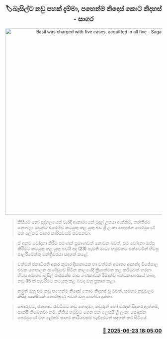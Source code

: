 <p align='center'><b><h2 align='center' title='Basil was charged with five cases, acquitted in all five - Sagara'>🏷බැසිල්ට නඩු පහක් දැම්මා, පහෙන්ම නිදොස් කොට නිදහස් - සාගර</h2></b></p>
<p align='center'><img src='https://helakuru.sgp1.cdn.digitaloceanspaces.com/esana/images/lib/sagara-kariyawasam-media-2025.jpg' width='600' alt='Basil was charged with five cases, acquitted in all five - Sagara'></p>

> කිසියම් හෝ පුද්ගලයෙක් වැරදි ආකාරයෙන් මුදල් උප‍යා ඇත්නම්, තරාතිරම නොබලා ඔවුන්ට එරෙහිව කටයුතු කළ යුතු බව ශ්‍රී ලංකා පොදුජන පෙරමුණේ මහ ලේකම් සාගර කාරියවසම් පවසනවා.

> ඒ අනුව චෝදනා කිරීම පමණක් ප්‍රමාණවත් නොවන බවත්, එම චෝදනා ඔප්පු කිරීමට කටයුතු කළ යුතු බවයි අද (23) පැවති මාධ්‍ය හමුවකට එක්වෙමින් හිටපු පාර්ලිමේන්තු මන්ත්‍රීවරයා සඳහන් කළේ.

> වත්මන් ජනාධිපති අනුර කුමාර දිසානායක හා වත්මන් අමාත්‍ය ආනන්ද විජේපාල එවක යහපාලන ආණ්ඩුවේ සිටින කාලයේදී ක්‍රියාත්මක කළ කමිටුවක් හරහා හිටපු අමාත්‍ය බැසිල් රාජපක්ෂ මාස ගණනාවක් රිමාන්ඩ් බන්ධනාගාරයේ තබා, නඩු 05 ක් පැවරීමට කටයුතු කළ බවද ඔහු ප්‍රකාශ කළා.

> නමුත් ඔහු එම නඩු පහෙන්ම නිදොස් කොට නිදහස් වූ බවත්, සමහර නඩුවලට කිසිඳු සාක්ෂියක් නොතිබුණු බවත් ඔහු පෙන්වා දුන්නා.

> බොරුවට, ජනතාව රැවටීමට නඩු නොදමා, කවුරුන් හෝ වරදක් සිදුකර ඇත්නම්, සාක්ෂි තිබෙනවා නම්, නීතිය හමුවට ගෙන එන ලෙසයි ශ්‍රි ලංකා පොදුජන පෙරමුණේ මහ ලේකම් සාගර කාරියවසම් වැඩිදුරටත් සඳහන් කර සිටියේ.



<h3 align='right'><a href='https://www.helakuru.lk/esana/p/111265/'>📅 2025-06-23 18:05:00</a></h3>
